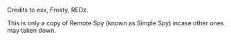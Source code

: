 Credits to exx, Frosty, REDz. 

This is only a copy of Remote Spy (known as Simple Spy) incase other ones may taken down.
